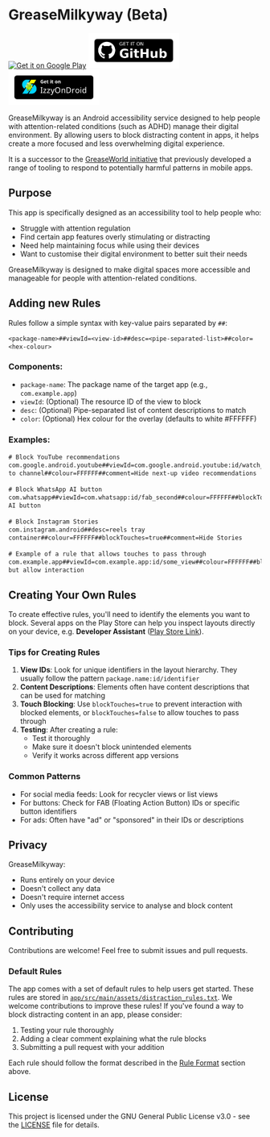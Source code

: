 # GreaseMilkyway (Beta)

<a href='https://play.google.com/store/apps/details?id=net.kollnig.greasemilkyway'><img height=70 alt='Get it on Google Play' src='https://play.google.com/intl/en_us/badges/images/generic/en_badge_web_generic.png'/></a>
<a href='https://github.com/kasnder/GreaseMilkyway/releases/latest'><img height=70 alt='Get it on Github' src='https://raw.githubusercontent.com/TrackerControl/tracker-control-android/master/images/get-it-on-github.png'/></a>
<a href='https://apt.izzysoft.de/fdroid/index/apk/net.kollnig.greasemilkyway'><img height=70 alt='Get it on IzzyOnDroid' src='https://raw.githubusercontent.com/TrackerControl/tracker-control-android/master/images/get-it-on-izzy.png'/></a>

GreaseMilkyway is an Android accessibility service designed to help people with attention-related conditions (such as ADHD) manage their digital environment. By allowing users to block distracting content in apps, it helps create a more focused and less overwhelming digital experience.

It is a successor to the [GreaseWorld initiative](https://greaseuniverse.github.io) that previously developed a range of tooling to respond to potentially harmful patterns in mobile apps.

## Purpose

This app is specifically designed as an accessibility tool to help people who:
- Struggle with attention regulation
- Find certain app features overly stimulating or distracting
- Need help maintaining focus while using their devices
- Want to customise their digital environment to better suit their needs

GreaseMilkyway is designed to make digital spaces more accessible and manageable for people with attention-related conditions.

## Adding new Rules

Rules follow a simple syntax with key-value pairs separated by `##`:

```
<package-name>##viewId=<view-id>##desc=<pipe-separated-list>##color=<hex-colour>
```

### Components:

- `package-name`: The package name of the target app (e.g., `com.example.app`)
- `viewId`: (Optional) The resource ID of the view to block
- `desc`: (Optional) Pipe-separated list of content descriptions to match
- `color`: (Optional) Hex colour for the overlay (defaults to white #FFFFFF)

### Examples:

```
# Block YouTube recommendations 
com.google.android.youtube##viewId=com.google.android.youtube:id/watch_list##desc=Shorts|Go to channel##colour=FFFFFF##comment=Hide next-up video recommendations

# Block WhatsApp AI button
com.whatsapp##viewId=com.whatsapp:id/fab_second##colour=FFFFFF##blockTouches=true##comment=Hide AI button

# Block Instagram Stories
com.instagram.android##desc=reels tray container##colour=FFFFFF##blockTouches=true##comment=Hide Stories

# Example of a rule that allows touches to pass through
com.example.app##viewId=com.example.app:id/some_view##colour=FFFFFF##blockTouches=false##comment=Hide but allow interaction
```

## Creating Your Own Rules

To create effective rules, you'll need to identify the elements you want to block.  Several apps on the Play Store can help you inspect layouts directly on your device, e.g. **Developer Assistant** ([Play Store Link](https://play.google.com/store/apps/details?id=com.appsisle.developerassistant)).

### Tips for Creating Rules

1. **View IDs**: Look for unique identifiers in the layout hierarchy. They usually follow the pattern `package.name:id/identifier`
2. **Content Descriptions**: Elements often have content descriptions that can be used for matching
3. **Touch Blocking**: Use `blockTouches=true` to prevent interaction with blocked elements, or `blockTouches=false` to allow touches to pass through
4. **Testing**: After creating a rule:
   - Test it thoroughly
   - Make sure it doesn't block unintended elements
   - Verify it works across different app versions

### Common Patterns

- For social media feeds: Look for recycler views or list views
- For buttons: Check for FAB (Floating Action Button) IDs or specific button identifiers
- For ads: Often have "ad" or "sponsored" in their IDs or descriptions

## Privacy

GreaseMilkyway:
- Runs entirely on your device
- Doesn't collect any data
- Doesn't require internet access
- Only uses the accessibility service to analyse and block content

## Contributing

Contributions are welcome! Feel free to submit issues and pull requests.

### Default Rules

The app comes with a set of default rules to help users get started. These rules are stored in [`app/src/main/assets/distraction_rules.txt`](app/src/main/assets/distraction_rules.txt). We welcome contributions to improve these rules! If you've found a way to block distracting content in an app, please consider:

1. Testing your rule thoroughly
2. Adding a clear comment explaining what the rule blocks
3. Submitting a pull request with your addition

Each rule should follow the format described in the [Rule Format](#rule-format) section above.

## License

This project is licensed under the GNU General Public License v3.0 - see the [LICENSE](https://github.com/kasnder/GreaseMilkyway/blob/main/LICENSE) file for details. 
